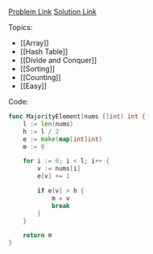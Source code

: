 [Problem Link](https://leetcode.com/problems/majority-element)
[Solution Link](https://leetcode.com/problems/majority-element/submissions/1394947263/)

Topics:
- [[Array]]
- [[Hash Table]]
- [[Divide and Conquer]]
- [[Sorting]]
- [[Counting]]
- [[Easy]]

Code:
```go
func MajorityElement(nums []int) int {
	l := len(nums)
	h := l / 2
	e := make(map[int]int)
	m := 0

	for i := 0; i < l; i++ {
		v := nums[i]
		e[v] += 1

		if e[v] > h {
			m = v
			break
		}
	}

	return m
}
```